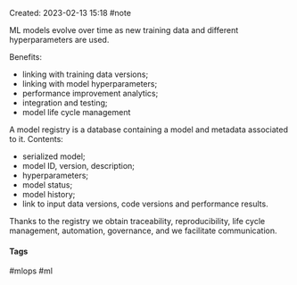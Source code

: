 Created: 2023-02-13 15:18
#note

ML models evolve over time as new training data and different hyperparameters are used.

Benefits:
- linking with training data versions;
- linking with model hyperparameters;
- performance improvement analytics;
- integration and testing;
- model life cycle management

A model registry is a database containing a model and metadata associated to it. Contents:
- serialized model;
- model ID, version, description;
- hyperparameters;
- model status;
- model history;
- link to input data versions, code versions and performance results.

Thanks to the registry we obtain traceability, reproducibility, life cycle management, automation, governance, and we facilitate communication.

#### Tags
#mlops #ml